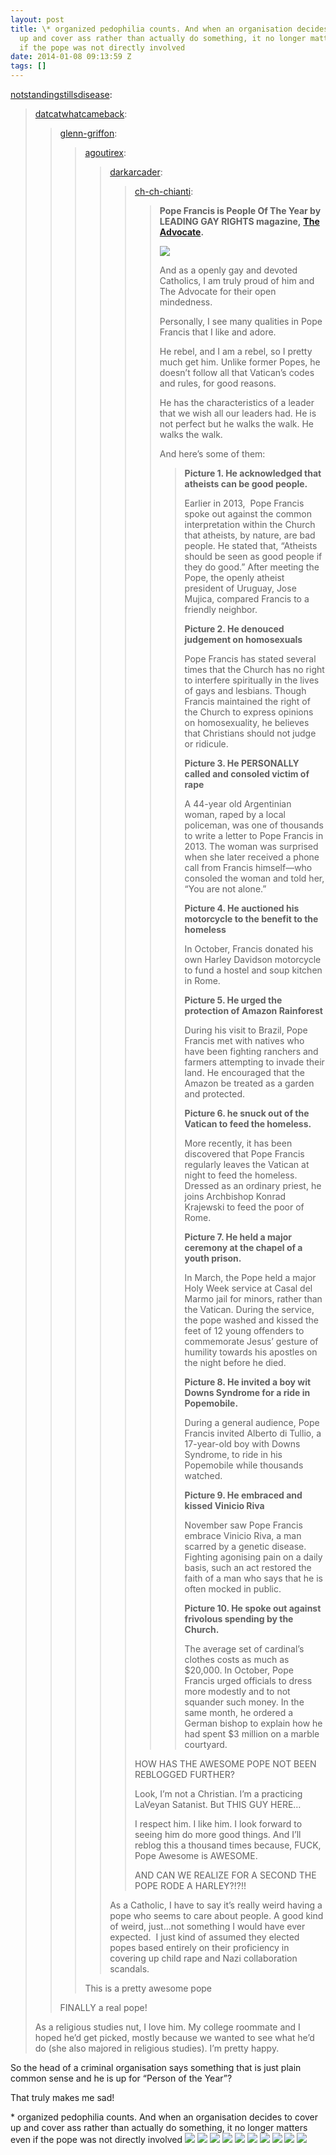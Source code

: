 ```yaml
---
layout: post
title: \* organized pedophilia counts. And when an organisation decides to cover
  up and cover ass rather than actually do something, it no longer matters even
  if the pope was not directly involved
date: 2014-01-08 09:13:59 Z
tags: []
---
```

[notstandingstillsdisease](http://notstandingstillsdisease.tumblr.com/post/72630518382/datcatwhatcameback-glenn-griffon):

> [datcatwhatcameback](http://datcatwhatcameback.tumblr.com/post/70622088053/glenn-griffon-agoutirex-darkarcader):
> 
> > [glenn-griffon](http://glenn-griffon.tumblr.com/post/70614086582/agoutirex-darkarcader-ch-ch-chianti-pope):
> > 
> > > [agoutirex](http://agoutirex.tumblr.com/post/70610886367/darkarcader-ch-ch-chianti-pope-francis-is):
> > > 
> > > > [darkarcader](http://darkarcader.tumblr.com/post/70574601339/ch-ch-chianti-pope-francis-is-people-of-the):
> > > > 
> > > > > [ch-ch-chianti](http://ch-ch-chianti.tumblr.com/post/70366980906/pope-francis-is-people-of-the-year-by-leading-gay):
> > > > > 
> > > > > > **Pope Francis is People Of The Year by LEADING GAY RIGHTS magazine,** **[The Advocate](http://www.advocate.com/year-review/2013/12/16/advocates-person-year-pope-francis "Read on original link").**
> > > > > > 
> > > > > > **![](http://www.advocate.com/sites/advocate.com/files/imce/uploadedimages/daily-news/2013/ADV_POPE_FRANCISx633.jpg)**
> > > > > > 
> > > > > > And as a openly gay and devoted Catholics, I am truly proud of him and The Advocate for their open mindedness.
> > > > > > 
> > > > > > Personally, I see many qualities in Pope Francis that I like and adore.
> > > > > > 
> > > > > > He rebel, and I am a rebel, so I pretty much get him. Unlike former Popes, he doesn’t follow all that Vatican’s codes and rules, for good reasons.
> > > > > > 
> > > > > > He has the characteristics of a leader that we wish all our leaders had. He is not perfect but he walks the walk. He walks the walk.
> > > > > > 
> > > > > > And here’s some of them:
> > > > > > 
> > > > > > > **Picture 1. He acknowledged that atheists can be good people.**
> > > > > > > 
> > > > > > > Earlier in 2013,  Pope Francis spoke out against the common interpretation within the Church that atheists, by nature, are bad people. He stated that, “Atheists should be seen as good people if they do good.” After meeting the Pope, the openly atheist president of Uruguay, Jose Mujica, compared Francis to a friendly neighbor. 
> > > > > > > 
> > > > > > > **Picture 2. He denouced judgement on homosexuals**
> > > > > > > 
> > > > > > > Pope Francis has stated several times that the Church has no right to interfere spiritually in the lives of gays and lesbians. Though Francis maintained the right of the Church to express opinions on homosexuality, he believes that Christians should not judge or ridicule.
> > > > > > > 
> > > > > > > **Picture 3. He PERSONALLY called and consoled victim of rape**
> > > > > > > 
> > > > > > > A 44-year old Argentinian woman, raped by a local policeman, was one of thousands to write a letter to Pope Francis in 2013. The woman was surprised when she later received a phone call from Francis himself—who consoled the woman and told her, “You are not alone.”
> > > > > > > 
> > > > > > > **Picture 4. He auctioned his motorcycle to the benefit to the homeless**
> > > > > > > 
> > > > > > > In October, Francis donated his own Harley Davidson motorcycle to fund a hostel and soup kitchen in Rome.
> > > > > > > 
> > > > > > > **Picture 5. He urged the protection of Amazon Rainforest**
> > > > > > > 
> > > > > > > During his visit to Brazil, Pope Francis met with natives who have been fighting ranchers and farmers attempting to invade their land. He encouraged that the Amazon be treated as a garden and protected.
> > > > > > > 
> > > > > > > **Picture 6. he snuck out of the Vatican to feed the homeless.**
> > > > > > > 
> > > > > > > More recently, it has been discovered that Pope Francis regularly leaves the Vatican at night to feed the homeless. Dressed as an ordinary priest, he joins Archbishop Konrad Krajewski to feed the poor of Rome.
> > > > > > > 
> > > > > > > **Picture 7. He held a major ceremony at the chapel of a youth prison.**
> > > > > > > 
> > > > > > > In March, the Pope held a major Holy Week service at Casal del Marmo jail for minors, rather than the Vatican. During the service, the pope washed and kissed the feet of 12 young offenders to commemorate Jesus’ gesture of humility towards his apostles on the night before he died.
> > > > > > > 
> > > > > > > **Picture 8. He invited a boy wit Downs Syndrome for a ride in Popemobile.**
> > > > > > > 
> > > > > > > During a general audience, Pope Francis invited Alberto di Tullio, a 17-year-old boy with Downs Syndrome, to ride in his Popemobile while thousands watched.
> > > > > > > 
> > > > > > > **Picture 9. He embraced and kissed Vinicio Riva**
> > > > > > > 
> > > > > > > November saw Pope Francis embrace Vinicio Riva, a man scarred by a genetic disease. Fighting agonising pain on a daily basis, such an act restored the faith of a man who says that he is often mocked in public.
> > > > > > > 
> > > > > > > **Picture 10. He spoke out against frivolous spending by the Church.**
> > > > > > > 
> > > > > > > The average set of cardinal’s clothes costs as much as $20,000. In October, Pope Francis urged officials to dress more modestly and to not squander such money. In the same month, he ordered a German bishop to explain how he had spent $3 million on a marble courtyard.
> > > > > 
> > > > > HOW HAS THE AWESOME POPE NOT BEEN REBLOGGED FURTHER?
> > > > > 
> > > > > Look, I’m not a Christian. I’m a practicing LaVeyan Satanist. But THIS GUY HERE…
> > > > > 
> > > > > I respect him. I like him. I look forward to seeing him do more good things. And I’ll reblog this a thousand times because, FUCK, Pope Awesome is AWESOME.
> > > > > 
> > > > > AND CAN WE REALIZE FOR A SECOND THE POPE RODE A HARLEY?!?!!
> > > > 
> > > > As a Catholic, I have to say it’s really weird having a pope who seems to care about people. A good kind of weird, just…not something I would have ever expected.  I just kind of assumed they elected popes based entirely on their proficiency in covering up child rape and Nazi collaboration scandals.
> > > 
> > > This is a pretty awesome pope
> > 
> > FINALLY a real pope!
> 
> As a religious studies nut, I love him. My college roommate and I hoped he’d get picked, mostly because we wanted to see what he’d do (she also majored in religious studies). I’m pretty happy.

So the head of a criminal organisation says something that is just plain common sense and he is up for “Person of the Year”?

That truly makes me sad!

\* organized pedophilia counts. And when an organisation decides to cover up and cover ass rather than actually do something, it no longer matters even if the pope was not directly involved
![](/media/2014/01/72649344947_0.jpg)
![](/media/2014/01/72649344947_1.png)
![](/media/2014/01/72649344947_2.jpg)
![](/media/2014/01/72649344947_3.jpg)
![](/media/2014/01/72649344947_4.jpg)
![](/media/2014/01/72649344947_5.jpg)
![](/media/2014/01/72649344947_6.jpg)
![](/media/2014/01/72649344947_7.jpg)
![](/media/2014/01/72649344947_8.jpg)
![](/media/2014/01/72649344947_9.jpg)
